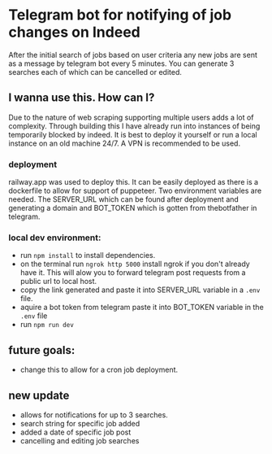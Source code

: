 # Telegram bot for notifying of job changes on Indeed

After the initial search of jobs based on user criteria any new jobs are sent as a message by telegram bot every 5 minutes. You can generate 3 searches each of which can be cancelled or edited.

## I wanna use this. How can I?

Due to the nature of web scraping supporting multiple users adds a lot of complexity. Through building this I have already run into instances of being temporarily blocked by indeed. It is best to deploy it yourself or run a local instance on an old machine 24/7. A VPN is recommended to be used.

### deployment

railway.app was used to deploy this. It can be easily deployed as there is a dockerfile to allow for support of puppeteer. Two environment variables are needed. The SERVER_URL which can be found after deployment and generating a domain and BOT_TOKEN which is gotten from thebotfather in telegram.

### local dev environment:

- run `npm install` to install dependencies.
- on the terminal run `ngrok http 5000` install ngrok if you don't already have it. This will alow you to forward telegram post requests from a public url to local host.
- copy the link generated and paste it into SERVER_URL variable in a `.env` file.
- aquire a bot token from telegram paste it into BOT_TOKEN variable in the `.env` file
- run `npm run dev`

## future goals:

- change this to allow for a cron job deployment.

## new update

- allows for notifications for up to 3 searches.
- search string for specific job added
- added a date of specific job post
- cancelling and editing job searches
